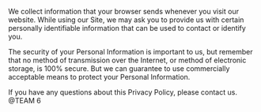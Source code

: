 We collect information that your browser sends whenever you visit our website. While using our Site, we may ask you to provide us with certain personally identifiable information that can be used to contact or identify you.

The security of your Personal Information is important to us, but remember that no method of transmission over the Internet, or method of electronic storage, is 100% secure. But we can guarantee to use commercially acceptable means to protect your Personal Information.

If you have any questions about this Privacy Policy, please contact us. @TEAM 6